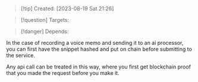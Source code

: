
>[!tip] Created: [2023-08-19 Sat 21:26]

>[!question] Targets: 

>[!danger] Depends: 

In the case of recording a voice memo and sending it to an ai processor, you can first have the snippet hashed and put on chain before submitting to the service.

Any api call can be treated in this way, where you first get blockchain proof that you made the request before you make it.